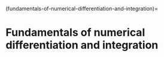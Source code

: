 (fundamentals-of-numerical-differentiation-and-integration)=
# Fundamentals of numerical differentiation and integration
